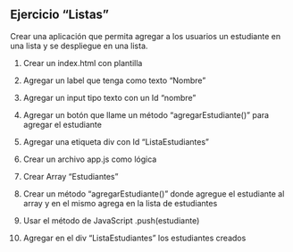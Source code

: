 ## Ejercicio “Listas”

Crear una aplicación que permita agregar a los usuarios un estudiante en una lista y se despliegue en una lista.

1.	Crear un index.html con plantilla 
2.	Agregar un label que tenga como texto “Nombre”
3.	Agregar un input tipo texto con un Id “nombre”
4.	Agregar un botón que llame un método “agregarEstudiante()” para agregar el estudiante
5.	Agregar una etiqueta div con Id “ListaEstudiantes”

6.	Crear un archivo app.js como lógica 
7.	Crear Array “Estudiantes” 
8.	Crear un método “agregarEstudiante()” donde agregue el estudiante al array y en el mismo agrega en la lista de estudiantes
9.	Usar el método de JavaScript .push(estudiante)
10.	Agregar en el div “ListaEstudiantes” los estudiantes creados

